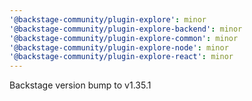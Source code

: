 ```yaml
---
'@backstage-community/plugin-explore': minor
'@backstage-community/plugin-explore-backend': minor
'@backstage-community/plugin-explore-common': minor
'@backstage-community/plugin-explore-node': minor
'@backstage-community/plugin-explore-react': minor
---
```


Backstage version bump to v1.35.1
